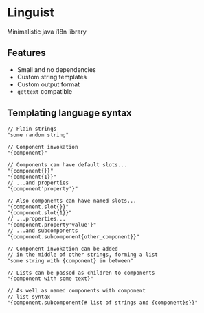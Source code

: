 # Linguist

Minimalistic java i18n library

## Features

- Small and no dependencies
- Custom string templates
- Custom output format
- `gettext` compatible

## Templating language syntax

```
// Plain strings
"some random string"

// Component invokation
"{component}"

// Components can have default slots...
"{component{}}"
"{component{1}}"
// ...and properties
"{component'property'}"

// Also components can have named slots...
"{component.slot{}}"
"{component.slot{1}}"
// ...properties...
"{component.property'value'}"
// ...and subcomponents
"{component.subcomponent{other_component}}"

// Component invokation can be added
// in the middle of other strings, forming a list
"some string with {component} in between"

// Lists can be passed as children to components
"{component with some text}"

// As well as named components with component
// list syntax
"{component.subcomponent{# list of strings and {component}s}}"
```

